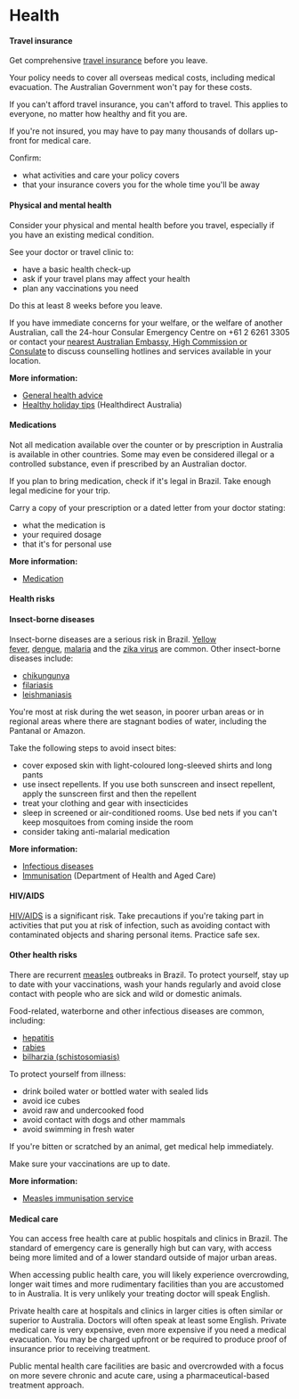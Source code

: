 # Health

#### Travel insurance

Get comprehensive [travel insurance](/before-you-go/the-basics/travel-insurance "Travel insurance") before you leave.

Your policy needs to cover all overseas medical costs, including medical evacuation. The Australian Government won't pay for these costs.

If you can't afford travel insurance, you can't afford to travel. This applies to everyone, no matter how healthy and fit you are.

If you're not insured, you may have to pay many thousands of dollars up-front for medical care.

Confirm:

* what activities and care your policy covers
* that your insurance covers you for the whole time you'll be away

#### Physical and mental health

Consider your physical and mental health before you travel, especially if you have an existing medical condition.

See your doctor or travel clinic to:

* have a basic health check-up
* ask if your travel plans may affect your health
* plan any vaccinations you need

Do this at least 8 weeks before you leave.

If you have immediate concerns for your welfare, or the welfare of another Australian, call the 24-hour Consular Emergency Centre on +61 2 6261 3305 or contact your [nearest Australian Embassy, High Commission or Consulate](https://www.dfat.gov.au/about-us/our-locations/missions/our-embassies-and-consulates-overseas) to discuss counselling hotlines and services available in your location.

**More information:**

* [General health advice](/node/43)
* [Healthy holiday tips](https://www.healthdirect.gov.au/healthy-holiday-tips-infographic) (Healthdirect Australia)

#### Medications

Not all medication available over the counter or by prescription in Australia is available in other countries. Some may even be considered illegal or a controlled substance, even if prescribed by an Australian doctor.

If you plan to bring medication, check if it's legal in Brazil. Take enough legal medicine for your trip.

Carry a copy of your prescription or a dated letter from your doctor stating:

* what the medication is
* your required dosage
* that it's for personal use

**More information:**

* [Medication](/before-you-go/health/medications "Medication and medical equipment")

#### Health risks

#### Insect-borne diseases

Insect-borne diseases are a serious risk in Brazil. [Yellow fever](https://www.healthdirect.gov.au/yellow-fever), [dengue](https://www.health.gov.au/diseases/dengue-virus-infection), [malaria](https://www.healthdirect.gov.au/malaria) and the [zika virus](https://www.healthdirect.gov.au/zika-virus) are common. Other insect-borne diseases include:

* [chikungunya](https://www.who.int/news-room/fact-sheets/detail/chikungunya)
* [filariasis](https://www.who.int/news-room/fact-sheets/detail/lymphatic-filariasis)
* [leishmaniasis](https://www.who.int/news-room/fact-sheets/detail/leishmaniasis)

You're most at risk during the wet season, in poorer urban areas or in regional areas where there are stagnant bodies of water, including the Pantanal or Amazon.

Take the following steps to avoid insect bites:

* cover exposed skin with light-coloured long-sleeved shirts and long pants
* use insect repellents. If you use both sunscreen and insect repellent, apply the sunscreen first and then the repellent
* treat your clothing and gear with insecticides
* sleep in screened or air-conditioned rooms. Use bed nets if you can't keep mosquitoes from coming inside the room
* consider taking anti-malarial medication

**More information:**

* [Infectious diseases](https://www.smartraveller.gov.au/before-you-go/health/diseases)
* [Immunisation](https://www.health.gov.au/topics/immunisation?language=und) (Department of Health and Aged Care)

#### HIV/AIDS

[HIV/AIDS](https://www.who.int/news-room/fact-sheets/detail/hiv-aids) is a significant risk. Take precautions if you're taking part in activities that put you at risk of infection, such as avoiding contact with contaminated objects and sharing personal items. Practice safe sex.

#### Other health risks

There are recurrent [measles](https://www.who.int/immunization/diseases/measles/en/) outbreaks in Brazil. To protect yourself, stay up to date with your vaccinations, wash your hands regularly and avoid close contact with people who are sick and wild or domestic animals.

Food-related, waterborne and other infectious diseases are common, including:

* [hepatitis](https://www.who.int/hepatitis/en/)
* [rabies](https://www.who.int/news-room/fact-sheets/detail/rabies)
* [bilharzia (schistosomiasis)](https://www.who.int/news-room/fact-sheets/detail/schistosomiasis)

To protect yourself from illness:

* drink boiled water or bottled water with sealed lids
* avoid ice cubes
* avoid raw and undercooked food
* avoid contact with dogs and other mammals
* avoid swimming in fresh water

If you're bitten or scratched by an animal, get medical help immediately.

Make sure your vaccinations are up to date.

**More information:**

* [Measles immunisation service](https://www.health.gov.au/topics/immunisation/immunisation-services/measles-immunisation-service-0?language=und)

#### Medical care

You can access free health care at public hospitals and clinics in Brazil. The standard of emergency care is generally high but can vary, with access being more limited and of a lower standard outside of major urban areas.

When accessing public health care, you will likely experience overcrowding, longer wait times and more rudimentary facilities than you are accustomed to in Australia. It is very unlikely your treating doctor will speak English.

Private health care at hospitals and clinics in larger cities is often similar or superior to Australia. Doctors will often speak at least some English. Private medical care is very expensive, even more expensive if you need a medical evacuation. You may be charged upfront or be required to produce proof of insurance prior to receiving treatment.

Public mental health care facilities are basic and overcrowded with a focus on more severe chronic and acute care, using a pharmaceutical-based treatment approach.